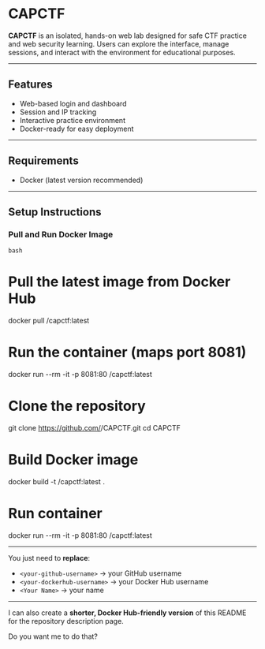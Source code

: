 # CAPCTF

**CAPCTF** is an isolated, hands-on web lab designed for safe CTF practice and web security learning. Users can explore the interface, manage sessions, and interact with the environment for educational purposes.

---

## Features

- Web-based login and dashboard
- Session and IP tracking
- Interactive practice environment
- Docker-ready for easy deployment

---

## Requirements

- Docker (latest version recommended)

---

## Setup Instructions

### Pull and Run Docker Image

```bash```
# Pull the latest image from Docker Hub
docker pull <your-dockerhub-username>/capctf:latest

# Run the container (maps port 8081)
docker run --rm -it -p 8081:80 <your-dockerhub-username>/capctf:latest
# Clone the repository
git clone https://github.com/<your-github-username>/CAPCTF.git
cd CAPCTF

# Build Docker image
docker build -t <your-dockerhub-username>/capctf:latest .

# Run container
docker run --rm -it -p 8081:80 <your-dockerhub-username>/capctf:latest


---

You just need to **replace**:  
- `<your-github-username>` → your GitHub username  
- `<your-dockerhub-username>` → your Docker Hub username  
- `<Your Name>` → your name  

---

I can also create a **shorter, Docker Hub-friendly version** of this README for the repository description page.  

Do you want me to do that?
